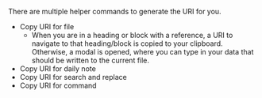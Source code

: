 There are multiple helper commands to generate the URI for you.

- Copy URI for file
  - When you are in a heading or block with a reference, a URI to navigate to that heading/block is copied to your clipboard. Otherwise, a modal is opened, where you can type in your data that should be written to the current file.
- Copy URI for daily note
- Copy URI for search and replace
- Copy URI for command